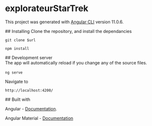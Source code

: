 # explorateurStarTrek

This project was generated with [Angular CLI](https://github.com/angular/angular-cli) version 11.0.6.

## Installing
Clone the repository, and install the dependancies

`git clone $url`

`npm install`

## Development server
The app will automatically reload if you change any of the source files.

`ng serve` 

Navigate to 

`http://localhost:4200/`


## Built with

Angular - [Documentation](https://angular.io/docs). 

Angular Material - [Documentation](https://material.angular.io/)
